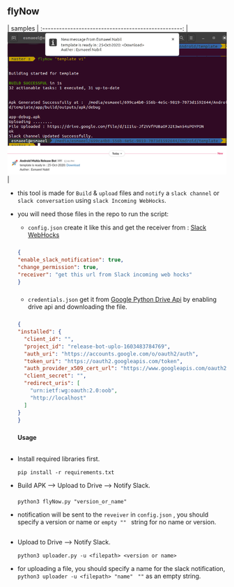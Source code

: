 ## flyNow

|                        samples                           |
:--------------------------------------------------:
| ![sample2.gif](terminal.png)  ![sample.gif](slack.png)|

- this tool is made for `Build` & `upload` files and `notify` a `slack channel` or `slack conversation`
using `slack Incoming WebHocks`.

- you will need those files in the repo to run the script:
  * `config.json` create it like this and get the receiver from : [Slack WebHocks](https://api.slack.com/messaging/webhooks)
  #####
  ```json
  {
  "enable_slack_notification": true,
  "change_permission": true,
  "receiver": "get this url from Slack incoming web hocks"
  }
    ```
  #####
   * `credentials.json` get it from [Google Python Drive Api](https://developers.google.com/drive/api/v3/quickstart/python) by enabling drive api and downloading the file.  
   #####
  ```json
  {
  "installed": {
    "client_id": "",
    "project_id": "release-bot-uplo-1603483784769",
    "auth_uri": "https://accounts.google.com/o/oauth2/auth",
    "token_uri": "https://oauth2.googleapis.com/token",
    "auth_provider_x509_cert_url": "https://www.googleapis.com/oauth2/v1/certs",
    "client_secret": "",
    "redirect_uris": [
      "urn:ietf:wg:oauth:2.0:oob",
      "http://localhost"
    ]
  }
  }
  ```
  #####
  
  
  #### Usage
  ######
- Install required libraries first. 
   ``` 
   pip install -r requirements.txt
   ```
   
- Build APK --> Upload to Drive --> Notify Slack.
    ####
    ```
    python3 flyNow.py "version_or_name"
    ```
-  notification will be sent to the `reveiver` in `config.json` , you should specify a version or name or `empty "" ` string for no name or version.
    ##
- Upload to Drive --> Notify Slack.
  ```
  python3 uploader.py -u <filepath> <version or name>
    ```
- for uploading a file, you should specify a name for the slack notification, `python3 uploader -u <filepath> "name" ` `""` as an empty string.  


